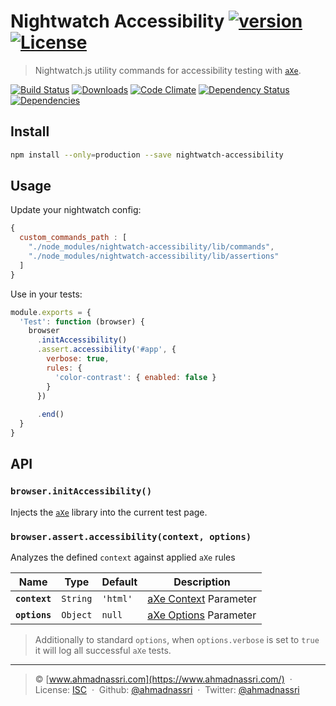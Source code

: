 # Nightwatch Accessibility [![version][npm-version]][npm-url] [![License][license-image]][license-url]

> Nightwatch.js utility commands for accessibility testing with [`aXe`][axe-core].

[![Build Status][travis-image]][travis-url]
[![Downloads][npm-downloads]][npm-url]
[![Code Climate][codeclimate-quality]][codeclimate-url]
[![Dependency Status][dependencyci-image]][dependencyci-url]
[![Dependencies][david-image]][david-url]

## Install

```bash
npm install --only=production --save nightwatch-accessibility
```

## Usage

Update your nightwatch config:

```js
{
  custom_commands_path : [
    "./node_modules/nightwatch-accessibility/lib/commands",
    "./node_modules/nightwatch-accessibility/lib/assertions"
  ]
}
```

Use in your tests:

```js
module.exports = {
  'Test': function (browser) {
    browser
      .initAccessibility()
      .assert.accessibility('#app', {
        verbose: true,
        rules: {
          'color-contrast': { enabled: false }
        }
      })
      
      .end()
  }
}
```

## API

### `browser.initAccessibility()`

Injects the [`aXe`][axe-core] library into the current test page.

### `browser.assert.accessibility(context, options)`

Analyzes the defined `context` against applied `aXe` rules

Name          | Type     | Default  | Description                    
------------- | -------- | -------- | -------------------------------
**`context`** | `String` | `'html'` | [aXe Context][axe-context] Parameter
**`options`** | `Object` | `null`   | [aXe Options][axe-options] Parameter     

> Additionally to standard `options`, when `options.verbose` is set to `true` it will log all successful `aXe` tests.

---
> :copyright: [www.ahmadnassri.com](https://www.ahmadnassri.com/)  · 
> License: [ISC][license-url]  · 
> Github: [@ahmadnassri](https://github.com/ahmadnassri)  · 
> Twitter: [@ahmadnassri](https://twitter.com/ahmadnassri)

[license-url]: http://choosealicense.com/licenses/isc/
[license-image]: https://img.shields.io/github/license/ahmadnassri/nightwatch-accessibility.svg?style=flat-square

[travis-url]: https://travis-ci.org/ahmadnassri/nightwatch-accessibility
[travis-image]: https://img.shields.io/travis/ahmadnassri/nightwatch-accessibility.svg?style=flat-square

[npm-url]: https://www.npmjs.com/package/nightwatch-accessibility
[npm-version]: https://img.shields.io/npm/v/nightwatch-accessibility.svg?style=flat-square
[npm-downloads]: https://img.shields.io/npm/dm/nightwatch-accessibility.svg?style=flat-square

[codeclimate-url]: https://codeclimate.com/github/ahmadnassri/nightwatch-accessibility
[codeclimate-quality]: https://img.shields.io/codeclimate/github/ahmadnassri/nightwatch-accessibility.svg?style=flat-square

[david-url]: https://david-dm.org/ahmadnassri/nightwatch-accessibility
[david-image]: https://img.shields.io/david/ahmadnassri/nightwatch-accessibility.svg?style=flat-square

[dependencyci-url]: https://dependencyci.com/github/ahmadnassri/nightwatch-accessibility
[dependencyci-image]: https://dependencyci.com/github/ahmadnassri/nightwatch-accessibility/badge?style=flat-square

[axe-core]: https://www.npmjs.com/package/axe-core
[axe-options]: https://github.com/dequelabs/axe-core/blob/master/doc/API.md#options-parameter
[axe-context]: https://github.com/dequelabs/axe-core/blob/master/doc/API.md#context-parameter

